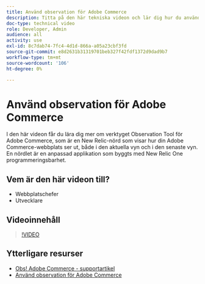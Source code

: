 ```yaml
---
title: Använd observation för Adobe Commerce
description: Titta på den här tekniska videon och lär dig hur du använder observationsverktyget för Adobe Commerce.
doc-type: technical video
role: Developer, Admin
audience: all
activity: use
exl-id: 8c7dab74-7fc4-4d1d-866a-a05a23cbf3fd
source-git-commit: e8d2631b31319701beb327f42fdf1372d9dad9b7
workflow-type: tm+mt
source-wordcount: '106'
ht-degree: 0%

---
```


# Använd observation för Adobe Commerce

I den här videon får du lära dig mer om verktyget Observation Tool för Adobe Commerce, som är en New Relic-nörd som visar hur din Adobe Commerce-webbplats ser ut, både i den aktuella vyn och i den senaste vyn. En nördlet är en anpassad applikation som byggts med New Relic One programmeringsbarhet.

## Vem är den här videon till?

- Webbplatschefer
- Utvecklare

## Videoinnehåll

>[!VIDEO](https://video.tv.adobe.com/v/344444?quality=12&learn=on)

## Ytterligare resurser

- [Obs! Adobe Commerce - supportartikel](https://experienceleague.adobe.com/docs/commerce-knowledge-base/kb/support-tools/observation/observation-adobe-commerce-overview.html?)
- [Använd observation för Adobe Commerce](https://experienceleague.adobe.com/docs/commerce-operations/tools/observation-for-adobe-commerce/intro.html)

